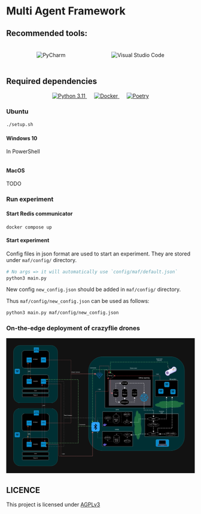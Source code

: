 # Multi Agent Framework

## Recommended tools:

<div style="display: flex; justify-content: space-around; align-items: center; padding: 20px;">
  <a href="https://www.jetbrains.com/pycharm/download/" style="text-decoration:none;">
    <img src="https://www.jetbrains.com/favicon.ico" alt="PyCharm" width="50" height="50"/>
  </a>

  <a href="https://code.visualstudio.com/download" style="text-decoration:none;">
    <img src="https://code.visualstudio.com/assets/favicon.ico" alt="Visual Studio Code" width="50" height="50"/>
  </a>
</div>

## Required dependencies

<p align="center">
  <a href="https://www.python.org/downloads/release/python-3110/">
    <img src="https://www.python.org/static/favicon.ico" alt="Python 3.11" width="50" height="50" />
  </a>
  &nbsp;&nbsp;&nbsp;&nbsp;
  <a href="https://docs.docker.com/get-docker/">
    <img src="https://www.docker.com/favicon.ico" alt="Docker" width="50" height="50" />
  </a>
  &nbsp;&nbsp;&nbsp;&nbsp;
  <a href="https://python-poetry.org/docs/#installation">
    <img src="https://python-poetry.org/images/favicon-origami-32.png" alt="Poetry" width="50" height="50" />
  </a>
</p>

### Ubuntu

```bash
./setup.sh
```

#### Windows 10

In PowerShell

```shell
```

#### MacOS

TODO

### Run experiment

#### Start Redis communicator

```shell
docker compose up

```

#### Start experiment

Config files in json format are used to start an experiment. They are stored under `maf/config/` directory.

```bash
# No args => it will automatically use `config/maf/default.json`
python3 main.py 
```

New config `new_config.json` should be added in `maf/config/` directory.

Thus `maf/config/new_config.json` can be used as follows:

```bash
python3 main.py maf/config/new_config.json
```

### On-the-edge deployment of crazyflie drones

![DevelopmentLayer](docs/static-resources/DevelopmentLayer.png)

## LICENCE

This project is licensed under [AGPLv3](https://www.gnu.org/licenses/agpl-3.0.txt)

